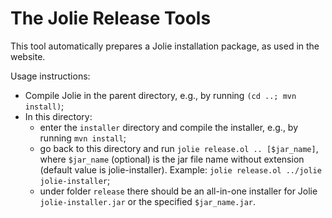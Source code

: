 # The Jolie Release Tools

This tool automatically prepares a Jolie installation package, as used in the website.

Usage instructions:
- Compile Jolie in the parent directory, e.g., by running `(cd ..; mvn install)`;
- In this directory:
  - enter the `installer` directory and compile the installer, e.g., by running `mvn install`;
  - go back to this directory and run `jolie release.ol .. [$jar_name]`, where `$jar_name` (optional) is the jar file name without extension (default value is jolie-installer). Example: `jolie release.ol ../jolie jolie-installer`;
  - under folder `release` there should be an all-in-one installer for Jolie `jolie-installer.jar` or the specified `$jar_name.jar`.
